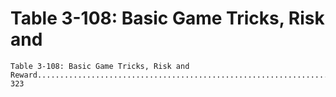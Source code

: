 # Table 3-108: Basic Game Tricks, Risk and

```
Table 3-108: Basic Game Tricks, Risk and
Reward................................................................. 323

```
